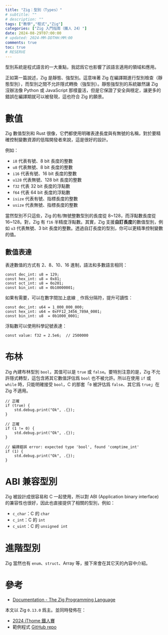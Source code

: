 ```yaml
---
title: "Zig：型別（Types）"
# subtitle: ""
# description: ""
tags: ["教學","程式","Zig"]
categories: ["Zig 入門指南（鐵人 24）"]
date: 2024-08-29T07:00:00
# updated: 2024-MM-DDTHH:MM:00
comments: true
toc: true
# RESERVE
---
```


型別系統是程式語言的一大重點，我認爲它也影響了該語言適用的領域和應用。

<!-- more -->

正如第一篇說述，Zig 是靜態、強型別。這意味著 Zig 在編譯期進行型別檢查（靜態型別），而型別之間不允許隱式轉換（強型別）。靜態強型別的系統雖然讓 Zig 沒辦法像 Python 或 JavaScript 那樣靈活，但是它保證了安全與穩定，讓更多的錯誤在編譯期就可以被發現，這也符合 Zig 的願景。

# 數值

Zig 數值型別和 Rust 很像，它們都使用明確表達長度與有無號的名稱，對於要精確控制變數資源的低階開發者來說，這是很好的設計。

例如：

- `i8` 代表有號、8 bit 長度的整數
- `u8` 代表無號、8 bit 長度的整數
- `i16` 代表有號、16 bit 長度的整數
- `u128` 代表無號、128 bit 長度的整數
- `f32` 代表 32 bit 長度的浮點數
- `f64` 代表 64 bit 長度的浮點數
- `isize` 代表有號、指標長度的整數
- `usize` 代表無號、指標長度的整數

當然型別不只這些，Zig 的有/無號整數型別的長度從 8~128，而浮點數長度從 16~128。對，Zig 有 `f16` 半精度浮點數。其實，Zig 支援**自訂長度**的數值型別，例如 `u3` 代表無號、3 bit 長度的整數。透過自訂長度的型別，你可以更精準控制變數的值。

## 數值表達

表達數值的方式有 2、8、10、16 進制，語法和多數語言相同：

```zig
const dec_int: u8 = 129;
const hex_int: u8 = 0x81;
const oct_int: u8 = 0o201;
const bin_int: u8 = 0b10000001;
```

如果有需要，可以在數字間加上底線 `_` 作爲分隔符，提升可讀性：

```zig
const dec_int: u64 = 1_000_000_000;
const hex_int: u64 = 0xFF12_3456_789A_0001;
const bin_int: u8  = 0b1000_0001;
```

浮點數可以使用科學記號表達：

```zig
const value: f32 = 2.5e6;  // 2500000
```

# 布林

Zig 內建布林型別 `bool`，其值可以是 `true` 或 `false`。要特別注意的是，Zig 不允許隱式轉型，這包含將其它數值評估爲 `bool` 也不被允許。所以在使用 `if` 或 `while` 時，只能明確接受 `bool`，C 的那套「`0` 被評估爲 `false`、其它爲 `true`」在 Zig 不適用。

```zig
// 正確
if (true) {
    std.debug.print("Ok", .{});
}

// 正確
if (1 != 0) {
    std.debug.print("Ok", .{});
}

// 編譯錯誤 error: expected type 'bool', found 'comptime_int'
if (1) {
    std.debug.print("Ok", .{});
}
```

# ABI 兼容型別

Zig 被設計成很容易和 C 一起使用，所以對 ABI (Application binary interface) 的兼容性也很好，因此也直接提供了相關的型別，例如：

- `c_char`：C 的 `char`
- `c_int`：C 的 `int`
- `c_uint`：C 的 `unsigned int`

# 進階型別

Zig 當然也有 `enum`、`struct`、Array 等，接下來會在其它天的內容中介紹。

# 參考

- [Documentation - The Zig Programming Language](https://ziglang.org/documentation/0.13.0/#Values)

本文以 Zig `0.13.0` 爲主。並同時發佈在：

- [2024 iThome 鐵人賽](https://ithelp.ithome.com.tw/articles/10346758)
- 範例程式 [GitHub repo](https://github.com/ziteh/zig-learn-it24/tree/main/types)
